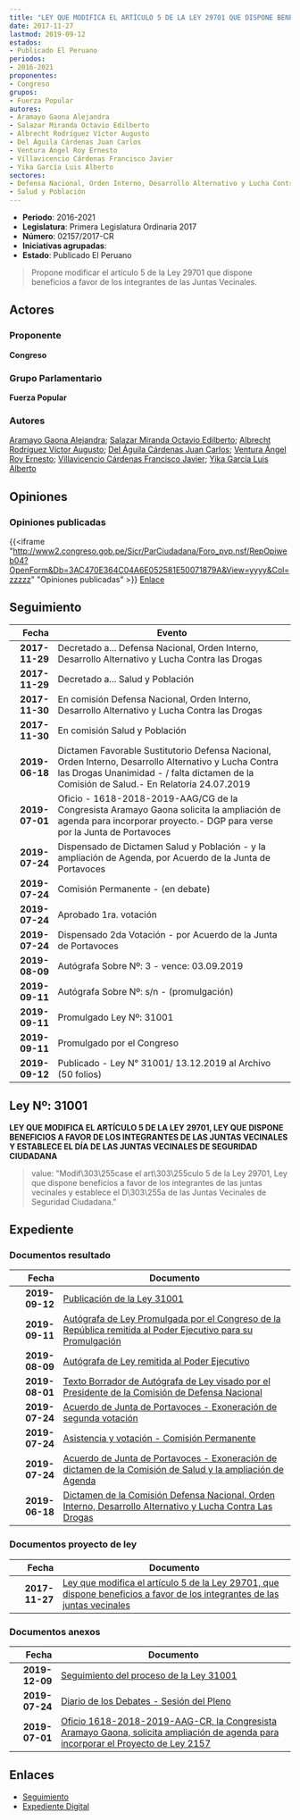 ```yaml
---
title: "LEY QUE MODIFICA EL ARTÍCULO 5 DE LA LEY 29701 QUE DISPONE BENEFICIOS A FAVOR DE LOS INTEGRANTES DE LAS JUNTAS VECINALES"
date: 2017-11-27
lastmod: 2019-09-12
estados:
- Publicado El Peruano
periodos:
- 2016-2021
proponentes:
- Congreso
grupos:
- Fuerza Popular
autores:
- Aramayo Gaona Alejandra
- Salazar Miranda Octavio Edilberto
- Albrecht Rodríguez Víctor Augusto
- Del Águila Cárdenas Juan Carlos
- Ventura Ángel Roy Ernesto
- Villavicencio Cárdenas Francisco Javier
- Yika García Luis Alberto
sectores:
- Defensa Nacional, Orden Interno, Desarrollo Alternativo y Lucha Contra las Drogas
- Salud y Población
---
```

- **Periodo**: 2016-2021
- **Legislatura**: Primera Legislatura Ordinaria 2017
- **Número**: 02157/2017-CR
- **Iniciativas agrupadas**: 
- **Estado**: Publicado El Peruano

> Propone modificar el artículo 5 de la Ley 29701 que dispone beneficios a favor de los integrantes de las Juntas Vecinales.


## Actores

### Proponente

**Congreso**

### Grupo Parlamentario

**Fuerza Popular**

### Autores

[Aramayo Gaona Alejandra](mailto:mailto:maramayo@congreso.gob.pe); [Salazar Miranda Octavio Edilberto](mailto:mailto:osalazar@congreso.gob.pe); [Albrecht Rodríguez Víctor Augusto](mailto:mailto:valbrecht@congreso.gob.pe); [Del Águila Cárdenas Juan Carlos](mailto:mailto:jdelaguila@congreso.gob.pe); [Ventura Ángel Roy Ernesto](mailto:mailto:rventura@congreso.gob.pe); [Villavicencio Cárdenas Francisco Javier](mailto:mailto:fvillavicencio@congreso.gob.pe); [Yika García Luis Alberto](mailto:mailto:lyika@congreso.gob.pe)

## Opiniones

### Opiniones publicadas

{{<iframe "http://www2.congreso.gob.pe/Sicr/ParCiudadana/Foro_pvp.nsf/RepOpiweb04?OpenForm&Db=3AC470E364C04A6E052581E50071879A&View=yyyy&Col=zzzzz" "Opiniones publicadas" >}}
[Enlace](http://www2.congreso.gob.pe/Sicr/ParCiudadana/Foro_pvp.nsf/RepOpiweb04?OpenForm&Db=3AC470E364C04A6E052581E50071879A&View=yyyy&Col=zzzzz)


## Seguimiento

| Fecha | Evento |
|------:|--------|
| **2017-11-29** | Decretado a... Defensa Nacional, Orden Interno, Desarrollo Alternativo y Lucha Contra las Drogas |
| **2017-11-29** | Decretado a... Salud y Población |
| **2017-11-30** | En comisión Defensa Nacional, Orden Interno, Desarrollo Alternativo y Lucha Contra las Drogas |
| **2017-11-30** | En comisión Salud y Población |
| **2019-06-18** | Dictamen Favorable Sustitutorio Defensa Nacional, Orden Interno, Desarrollo Alternativo y Lucha Contra las Drogas Unanimidad - / falta dictamen de la Comisión de Salud.- En Relatoría 24.07.2019 |
| **2019-07-01** | Oficio - 1618-2018-2019-AAG/CG de la Congresista Aramayo Gaona solicita la ampliación de agenda para incorporar proyecto.- DGP para verse por la Junta de Portavoces |
| **2019-07-24** | Dispensado de Dictamen Salud y Población - y la ampliación de Agenda, por Acuerdo de la Junta de Portavoces |
| **2019-07-24** | Comisión Permanente - (en debate) |
| **2019-07-24** | Aprobado 1ra. votación |
| **2019-07-24** | Dispensado 2da Votación - por Acuerdo de la Junta de Portavoces |
| **2019-08-09** | Autógrafa Sobre Nº: 3 - vence: 03.09.2019 |
| **2019-09-11** | Autógrafa Sobre Nº: s/n - (promulgación) |
| **2019-09-11** | Promulgado Ley Nº: 31001 |
| **2019-09-11** | Promulgado por el Congreso |
| **2019-09-12** | Publicado - Ley N° 31001/ 13.12.2019 al Archivo (50 folios) |

## Ley Nº: 31001

**LEY QUE MODIFICA EL ARTÍCULO 5 DE LA LEY 29701, LEY QUE DISPONE BENEFICIOS A FAVOR DE LOS INTEGRANTES DE LAS JUNTAS VECINALES Y ESTABLECE EL DÍA DE LAS JUNTAS VECINALES DE SEGURIDAD CIUDADANA**

> value: "Modif\303\255case el art\303\255culo 5 de la Ley 29701, Ley que dispone beneficios a favor de los integrantes de las juntas vecinales y establece el D\303\255a de las Juntas Vecinales de Seguridad Ciudadana."


## Expediente

### Documentos resultado

| Fecha | Documento |
|------:|-----------|
| **2019-09-12** | [Publicación de la Ley 31001](http://www.leyes.congreso.gob.pe/Documentos/2016_2021/ADLP/Normas_Legales/31001-LEY.pdf) |
| **2019-09-11** | [Autógrafa de Ley Promulgada por el Congreso de la República remitida al Poder Ejecutivo para su Promulgación](http://www.leyes.congreso.gob.pe/Documentos/2016_2021/ADLP/Texto_Aprobado/AU0215720190911.pdf) |
| **2019-08-09** | [Autógrafa de Ley remitida al Poder Ejecutivo](http://www.leyes.congreso.gob.pe/Documentos/2016_2021/Autografas/Ley_y_de_Resolucion_Legislativa/AU0215720190809.pdf) |
| **2019-08-01** | [Texto Borrador de Autógrafa de Ley visado por el Presidente de la Comisión de Defensa Nacional](http://www.leyes.congreso.gob.pe/Documentos/2016_2021/Texto_Borrador_de_Autografa/BAU0215720190801.pdf) |
| **2019-07-24** | [Acuerdo de Junta de Portavoces - Exoneración de segunda votación](http://www.leyes.congreso.gob.pe/Documentos/2016_2021/Acuerdos/Junta_Portavoces/AJP0215720190724..pdf) |
| **2019-07-24** | [Asistencia y votación - Comisión Permanente](http://www.leyes.congreso.gob.pe/Documentos/2016_2021/Asistencia_y_Votacion/Proyectos_de_Ley/AV0215720190724.pdf) |
| **2019-07-24** | [Acuerdo de Junta de Portavoces - Exoneración de dictamen de la Comisión de Salud y la ampliación de Agenda](http://www.leyes.congreso.gob.pe/Documentos/2016_2021/Acuerdos/Junta_Portavoces/AJP0215720190724.pdf) |
| **2019-06-18** | [Dictamen de la Comisión Defensa Nacional, Orden Interno, Desarrollo Alternativo y Lucha Contra Las Drogas](http://www.leyes.congreso.gob.pe/Documentos/2016_2021/Dictamenes/Proyectos_de_Ley/02157DC07MAY20190618.pdf) |

### Documentos proyecto de ley

| Fecha | Documento |
|------:|-----------|
| **2017-11-27** | [Ley que modifica el artículo 5 de la Ley 29701, que dispone beneficios a favor de los integrantes de las juntas vecinales](http://www.leyes.congreso.gob.pe/Documentos/2016_2021/Proyectos_de_Ley_y_de_Resoluciones_Legislativas/PL0215720171127.pdf) |

### Documentos anexos

| Fecha | Documento |
|------:|-----------|
| **2019-12-09** | [Seguimiento del proceso de la Ley 31001](http://www.leyes.congreso.gob.pe/Documentos/2016_2021/Seguimiento_de_Proyectos_de_Ley/02157PL20191209.pdf) |
| **2019-07-24** | [Diario de los Debates - Sesión del Pleno](http://www2.congreso.gob.pe/Sicr/DiarioDebates/Publicad.nsf/SesionesPleno/05256D6E0073DFE9052584410082B6CC/$FILE/PER-2018-12.pdf) |
| **2019-07-01** | [Oficio 1618-2018-2019-AAG-CR, la Congresista Aramayo Gaona, solicita ampliación de agenda para incorporar el Proyecto de Ley 2157](http://www.leyes.congreso.gob.pe/Documentos/2016_2021/Oficios/Congresistas/OFICIO-1618-2018-2019-AAG-CR.pdf) |

## Enlaces

- [Seguimiento](http://www2.congreso.gob.pe/Sicr/TraDocEstProc/CLProLey2016.nsf/f7fff46988ca05b1052578e100829cc7/a66372ed7c795f84052581e500766f81?OpenDocument)
- [Expediente Digital](http://www2.congreso.gob.pe/Sicr/TraDocEstProc/CLProLey2016.nsf/f7fff46988ca05b1052578e100829cc7/a66372ed7c795f84052581e500766f81?OpenDocument&Click=05257FB7005EB655.eb71d0cf91d8294e05256cdf006b5706/$Body/0.1C6C)

